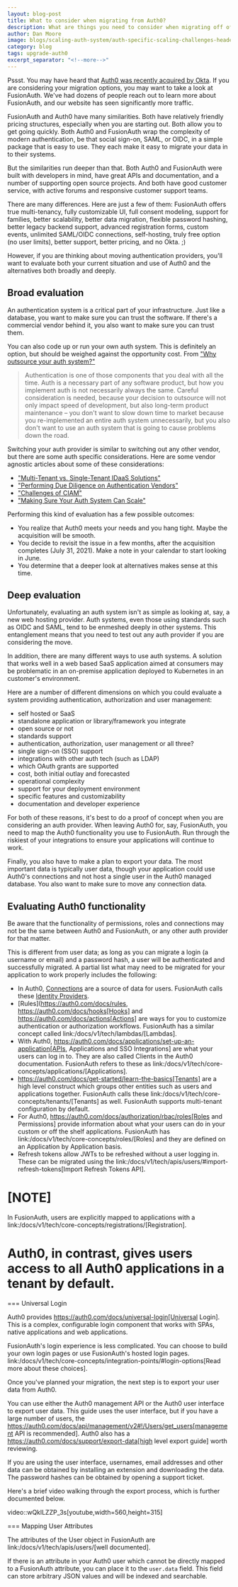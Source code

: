 ```yaml
---
layout: blog-post
title: What to consider when migrating from Auth0?
description: What are things you need to consider when migrating off of Auth0?
author: Dan Moore
image: blogs/scaling-auth-system/auth-specific-scaling-challenges-header-image.png
category: blog
tags: upgrade-auth0
excerpt_separator: "<!--more-->"
---
```


Pssst. You may have heard that [Auth0 was recently acquired by Okta](https://www.okta.com/press-room/press-releases/okta-signs-agreement-to-acquire-auth0/). If you are considering your migration options, you may want to take a look at FusionAuth. We've had dozens of people reach out to learn more about FusionAuth, and our website has seen significantly more traffic. 

<!--more-->

FusionAuth and Auth0 have many similarities. Both have relatively friendly pricing structures, especially when you are starting out. Both allow you to get going quickly. Both Auth0 and FusionAuth wrap the complexity of modern authentication, be that social sign-on, SAML, or OIDC, in a simple package that is easy to use. They each make it easy to migrate your data in to their systems.

But the similarities run deeper than that. Both Auth0 and FusionAuth were built with developers in mind, have great APIs and documentation, and a number of supporting open source projects. And both have good customer service, with active forums and responsive customer support teams.


There are many differences. Here are just a few of them: FusionAuth offers true multi-tenancy, fully customizable UI, full consent modeling, support for families, better scalability, better data migration, flexible password hashing, better legacy backend support, advanced registration forms, custom events, unlimited SAML/OIDC connections, self-hosting, truly free option (no user limits), better support, better pricing, and no Okta. ;)



However, if you are thinking about moving authentication providers, you'll want to evaluate both your current situation and use of Auth0 and the alternatives both broadly and deeply.

## Broad evaluation

An authentication system is a critical part of your infrastructure. Just like a database, you want to make sure you can trust the software. If there's a commercial vendor behind it, you also want to make sure you can trust them. 

You can also code up or run your own auth system. This is definitely an option, but should be weighed against the opportunity cost. From ["Why outsource your auth system?"](https://fusionauth.io/blog/2021/01/20/why-outsource-auth/)

> Authentication is one of those components that you deal with all the time. Auth is a necessary part of any software product, but how you implement auth is not necessarily always the same. Careful consideration is needed, because your decision to outsource will not only impact speed of development, but also long-term product maintenance – you don't want to slow down time to market because you re-implemented an entire auth system unnecessarily, but you also don't want to use an auth system that is going to cause problems down the road.

Switching your auth provider is similar to switching out any other vendor, but there are some auth specific considerations. Here are some vendor agnostic articles about some of these considerations:

* ["Multi-Tenant vs. Single-Tenant IDaaS Solutions"](https://fusionauth.io/learn/expert-advice/identity-basics/multi-tenancy-vs-single-tenant-idaas-solutions/)
* ["Performing Due Diligence on Authentication Vendors"](https://fusionauth.io/learn/expert-advice/identity-basics/due-diligence-authentication-vendors/)
* ["Challenges of CIAM"](https://fusionauth.io/learn/expert-advice/ciam/challenges-of-ciam/)
* ["Making Sure Your Auth System Can Scale"](https://fusionauth.io/learn/expert-advice/identity-basics/making-sure-your-auth-system-scales/)

Performing this kind of evaluation has a few possible outcomes:

* You realize that Auth0 meets your needs and you hang tight. Maybe the acquisition will be smooth.
* You decide to revisit the issue in a few months, after the acquisition completes (July 31, 2021). Make a note in your calendar to start looking in June.
* You determine that a deeper look at alternatives makes sense at this time.

## Deep evaluation

Unfortunately, evaluating an auth system isn't as simple as looking at, say, a new web hosting provider. Auth systems, even those using standards such as OIDC and SAML, tend to be enmeshed deeply in other systems. This entanglement means that you need to test out any auth provider if you are considering the move.

In addition, there are many different ways to use auth systems. A solution that works well in a web based SaaS application aimed at consumers may be problematic in an on-premise application deployed to Kubernetes in an customer's environment.

Here are a number of different dimensions on which you could evaluate a system providing authentication, authorization and user management:

* self hosted or SaaS
* standalone application or library/framework you integrate
* open source or not
* standards support
* authentication, authorization, user management or all three?
* single sign-on (SSO) support
* integrations with other auth tech (such as LDAP)
* which OAuth grants are supported
* cost, both initial outlay and forecasted
* operational complexity
* support for your deployment environment
* specific features and customizability
* documentation and developer experience

For both of these reasons, it's best to do a proof of concept when you are considering an auth provider. When leaving Auth0 for, say, FusionAuth, you need to map the Auth0 functionality you use to FusionAuth. Run through the riskiest of your integrations to ensure your applications will continue to work.

Finally, you also have to make a plan to export your data. The most important data is typically user data, though your application could use Auth0's connections and not host a single user in the Auth0 managed database. You also want to make sure to move any connection data.

## Evaluating Auth0 functionality

Be aware that the functionality of permissions, roles and connections may not be the same between Auth0 and FusionAuth, or any other auth provider for that matter. 

This is different from user data; as long as you can migrate a login (a username or email) and a password hash, a user will be authenticated and successfully migrated. A partial list what may need to be migrated for your application to work properly includes the following:

* In Auth0, [Connections](https://auth0.com/docs/identityproviders) are a source of data for users. FusionAuth calls these [Identity Providers](/docs/v1/tech/identity-providers/).
* [Rules](https://auth0.com/docs/rules, https://auth0.com/docs/hooks[Hooks] and https://auth0.com/docs/actions[Actions] are ways for you to customize authentication or authorization workflows. FusionAuth has a similar concept called link:/docs/v1/tech/lambdas/[Lambdas].
* With Auth0, https://auth0.com/docs/applications/set-up-an-application[APIs, Applications and SSO Integrations] are what your users can log in to. They are also called Clients in the Auth0 documentation. FusionAuth refers to these as link:/docs/v1/tech/core-concepts/applications/[Applications]. 
* https://auth0.com/docs/get-started/learn-the-basics[Tenants] are a high level construct which groups other entities such as users and applications together. FusionAuth calls these link:/docs/v1/tech/core-concepts/tenants/[Tenants] as well. FusionAuth supports multi-tenant configuration by default.
* For Auth0, https://auth0.com/docs/authorization/rbac/roles[Roles and Permissions] provide information about what your users can do in your custom or off the shelf applications. FusionAuth has link:/docs/v1/tech/core-concepts/roles/[Roles] and they are defined on an Application by Application basis.
* Refresh tokens allow JWTs to be refreshed without a user logging in. These can be migrated using the link:/docs/v1/tech/apis/users/#import-refresh-tokens[Import Refresh Tokens API].

[NOTE]
====
In FusionAuth, users are explicitly mapped to applications with a link:/docs/v1/tech/core-concepts/registrations/[Registration]. 

Auth0, in contrast, gives users access to all Auth0 applications in a tenant by default. 
====

=== Universal Login

Auth0 provides https://auth0.com/docs/universal-login[Universal Login]. This is a complex, configurable login component that works with SPAs, native applications and web applications. 

FusionAuth's login experience is less complicated. You can choose to build your own login pages or use FusionAuth's hosted login pages. link:/docs/v1/tech/core-concepts/integration-points/#login-options[Read more about these choices].

Once you've planned your migration, the next step is to export your user data from Auth0.


You can use either the Auth0 management API or the Auth0 user interface to export user data. This guide uses the user interface, but if you have a large number of users, the https://auth0.com/docs/api/management/v2#!/Users/get_users[management API is recommended]. Auth0 also has a https://auth0.com/docs/support/export-data[high level export guide] worth reviewing.

If you are using the user interface, usernames, email addresses and other data can be obtained by installing an extension and downloading the data. The password hashes can be obtained by opening a support ticket.

Here's a brief video walking through the export process, which is further documented below.

video::wQklLZZP_3s[youtube,width=560,height=315]

=== Mapping User Attributes

The attributes of the User object in FusionAuth are link:/docs/v1/tech/apis/users/[well documented]. 

If there is an attribute in your Auth0 user which cannot be directly mapped to a FusionAuth attribute, you can place it to the `user.data` field. This field can store arbitrary JSON values and will be indexed and searchable.

